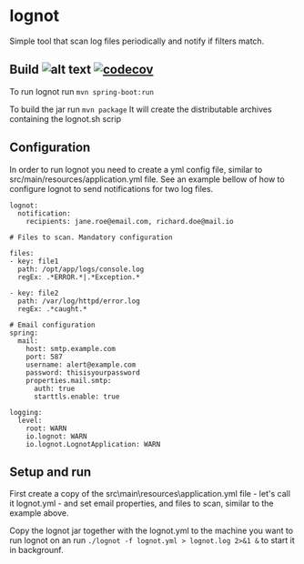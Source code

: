 lognot
======
                  
Simple tool that scan log files periodically and notify if filters match.

Build ![alt text]( https://travis-ci.org/lognot/lognot.svg?branch=master "Build status" ) [![codecov](https://codecov.io/gh/lognot/lognot/branch/master/graph/badge.svg)](https://codecov.io/gh/lognot/lognot)
--------------------------------------------------------------------------------------------------------------------------------------------------------------------------------------------------------------------------------

To run lognot run
```mvn spring-boot:run```

To build the jar run
```mvn package```
It will create the distributable archives containing the lognot.sh scrip

Configuration
-------------

In order to run lognot you need to create a yml config file, similar to src/main/resources/application.yml file.
See an example bellow of how to configure lognot to send notifications for two log files.

```
lognot:
  notification:
    recipients: jane.roe@email.com, richard.doe@mail.io

# Files to scan. Mandatory configuration

files:
- key: file1
  path: /opt/app/logs/console.log
  regEx: .*ERROR.*|.*Exception.*

- key: file2
  path: /var/log/httpd/error.log
  regEx: .*caught.*

# Email configuration
spring:
  mail:
    host: smtp.example.com
    port: 587
    username: alert@example.com
    password: thisisyourpassword
    properties.mail.smtp:
      auth: true
      starttls.enable: true

logging:
  level:
    root: WARN
    io.lognot: WARN
    io.lognot.LognotApplication: WARN

```

Setup and run
-------------

First create a copy of the src\main\resources\application.yml file - let's 
call it lognot.yml - and set email properties, and files to scan, similar to the example above.

Copy the lognot jar together with the lognot.yml to the machine you want to run lognot on an run 
```./lognot -f lognot.yml > lognot.log 2>&1 &``` 
to start it in backgrounf.
